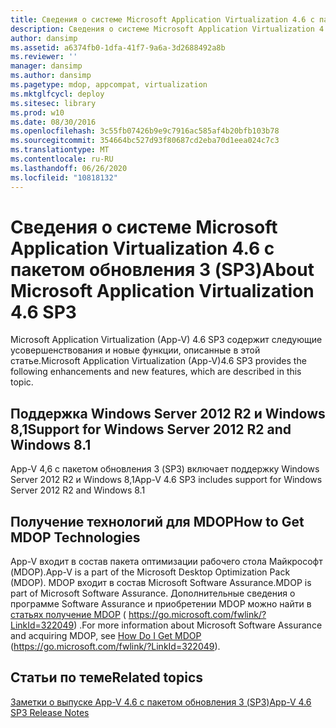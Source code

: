 ```yaml
---
title: Сведения о системе Microsoft Application Virtualization 4.6 с пакетом обновления 3 (SP3)
description: Сведения о системе Microsoft Application Virtualization 4.6 с пакетом обновления 3 (SP3)
author: dansimp
ms.assetid: a6374fb0-1dfa-41f7-9a6a-3d2688492a8b
ms.reviewer: ''
manager: dansimp
ms.author: dansimp
ms.pagetype: mdop, appcompat, virtualization
ms.mktglfcycl: deploy
ms.sitesec: library
ms.prod: w10
ms.date: 08/30/2016
ms.openlocfilehash: 3c55fb07426b9e9c7916ac585af4b20bfb103b78
ms.sourcegitcommit: 354664bc527d93f80687cd2eba70d1eea024c7c3
ms.translationtype: MT
ms.contentlocale: ru-RU
ms.lasthandoff: 06/26/2020
ms.locfileid: "10818132"
---
```

# <span data-ttu-id="f6a80-103">Сведения о системе Microsoft Application Virtualization 4.6 с пакетом обновления 3 (SP3)</span><span class="sxs-lookup"><span data-stu-id="f6a80-103">About Microsoft Application Virtualization 4.6 SP3</span></span>


<span data-ttu-id="f6a80-104">Microsoft Application Virtualization (App-V) 4.6 SP3 содержит следующие усовершенствования и новые функции, описанные в этой статье.</span><span class="sxs-lookup"><span data-stu-id="f6a80-104">Microsoft Application Virtualization (App-V)4.6 SP3 provides the following enhancements and new features, which are described in this topic.</span></span>

## <span data-ttu-id="f6a80-105">Поддержка Windows Server 2012 R2 и Windows 8,1</span><span class="sxs-lookup"><span data-stu-id="f6a80-105">Support for Windows Server 2012 R2 and Windows 8.1</span></span>


<span data-ttu-id="f6a80-106">App-V 4,6 с пакетом обновления 3 (SP3) включает поддержку Windows Server 2012 R2 и Windows 8,1</span><span class="sxs-lookup"><span data-stu-id="f6a80-106">App-V 4.6 SP3 includes support for Windows Server 2012 R2 and Windows 8.1</span></span>

## <span data-ttu-id="f6a80-107">Получение технологий для MDOP</span><span class="sxs-lookup"><span data-stu-id="f6a80-107">How to Get MDOP Technologies</span></span>


<span data-ttu-id="f6a80-108">App-V входит в состав пакета оптимизации рабочего стола Майкрософт (MDOP).</span><span class="sxs-lookup"><span data-stu-id="f6a80-108">App-V is a part of the Microsoft Desktop Optimization Pack (MDOP).</span></span> <span data-ttu-id="f6a80-109">MDOP входит в состав Microsoft Software Assurance.</span><span class="sxs-lookup"><span data-stu-id="f6a80-109">MDOP is part of Microsoft Software Assurance.</span></span> <span data-ttu-id="f6a80-110">Дополнительные сведения о программе Software Assurance и приобретении MDOP можно найти в [статьях получение MDOP](https://go.microsoft.com/fwlink/?LinkId=322049) ( https://go.microsoft.com/fwlink/?LinkId=322049) .</span><span class="sxs-lookup"><span data-stu-id="f6a80-110">For more information about Microsoft Software Assurance and acquiring MDOP, see [How Do I Get MDOP](https://go.microsoft.com/fwlink/?LinkId=322049) (https://go.microsoft.com/fwlink/?LinkId=322049).</span></span>

## <span data-ttu-id="f6a80-111">Статьи по теме</span><span class="sxs-lookup"><span data-stu-id="f6a80-111">Related topics</span></span>


[<span data-ttu-id="f6a80-112">Заметки о выпуске App-V 4.6 с пакетом обновления 3 (SP3)</span><span class="sxs-lookup"><span data-stu-id="f6a80-112">App-V 4.6 SP3 Release Notes</span></span>](app-v-46-sp3-release-notes.md)

 

 





